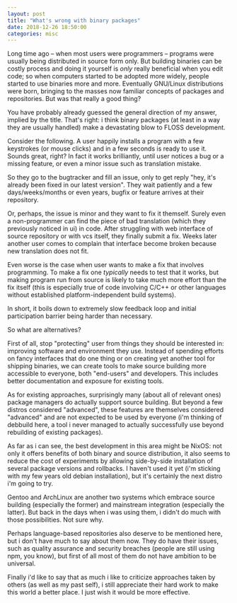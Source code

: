 ```yaml
---
layout: post
title: "What's wrong with binary packages"
date: 2018-12-26 18:50:00
categories: misc
---
```


Long time ago – when most users were programmers – programs were usually being
distributed in source form only. But building binaries can be costly process and
doing it yourself is *only* really beneficial when you edit code; so when
computers started to be adopted more widely, people started to use binaries more
and more. Eventually GNU/Linux distributions were born, bringing to the masses
now familiar concepts of packages and repositories. But was that really a good
thing?

<cut/>

You have probably already guessed the general direction of my answer, implied by
the title. That's right: i think binary packages (at least in a way they are
usually handled) make a devastating blow to FLOSS development.

Consider the following. A user happily installs a program with a few keystrokes
(or mouse clicks) and in a few seconds is ready to use it. Sounds great, right?
In fact it works brilliantly, until user notices a bug or a missing feature, or
even a minor issue such as translation mistake.

So they go to the bugtracker and fill an issue, only to get reply "hey, it's
already been fixed in our latest version". They wait patiently and a few
days/weeks/months or even years, bugfix or feature arrives at their repository.

Or, perhaps, the issue is minor and they want to fix it themself. Surely even a
non-programmer can find the piece of bad translation (which they previously
noticed in ui) in code. After struggling with web interface of source repository
or with vcs itself, they finally submit a fix. Weeks later another user comes to
complain that interface become broken because new translation does not fit.

Even worse is the case when user wants to make a fix that involves
programming. To make a fix one *typically* needs to test that it works, but
making program run from source is likely to take much more effort than the fix
itself (this is especially true of code involving C/C++ or other languages
without established platform-independent build systems). 

In short, it boils down to extremely slow feedback loop and initial
participation barrier being harder than necessary.

So what are alternatives?

First of all, stop "protecting" user from things they should be interested in:
improving software and environment they use. Instead of spending efforts on
fancy interfaces that do one thing or on creating yet another tool for shipping
binaries, we can create tools to make source building more accessible to
everyone, both "end-users" and developers. This includes better documentation
and exposure for existing tools.

As for existing approaches, surprisingly many (about all of relevant ones)
package managers do actually support source building. But beyond a few distros
considered "advanced", these features are themselves considered "advanced" and
are not expected to be used by everyone (i'm thinking of debbuild here, a tool i
never managed to actually successfully use beyond rebuilding of existing
packages).

As far as i can see, the best development in this area might be NixOS: not only
it offers benefits of both binary and source distribution, it also seems to
reduce the cost of experiments by allowing side-by-side installation of several
package versions and rollbacks. I haven't used it yet (i'm sticking with my few
years old debian installation), but it's certainly the next distro i'm going to
try.

Gentoo and ArchLinux are another two systems which embrace source building
(especially the former) and mainstream integration (especially the latter). But
back in the days when i was using them, i didn't do much with those
possibilities. Not sure why.

Perhaps language-based repositories also deserve to be mentioned here, but i
don't have much to say about them now. They do have their issues, such as
quality assurance and security breaches (people are still using npm, you know),
but first of all most of them do not have ambition to be universal.

Finally i'd like to say that as much i like to criticize approaches taken by
others (as well as my past self), i still appreciate their hard work to make
this world a better place. I just wish it would be more effective.
